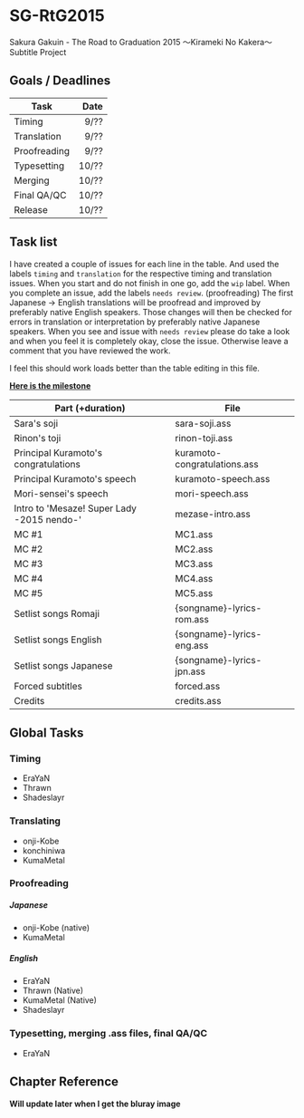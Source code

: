 ﻿SG-RtG2015
==========

Sakura Gakuin - The Road to Graduation 2015 ～Kirameki No Kakera～ Subtitle Project

Goals / Deadlines
-----------------

| Task         | Date |
|--------------|-----:|
| Timing       | 9/?? |
| Translation  | 9/?? |
| Proofreading | 9/?? |
| Typesetting  | 10/?? |
| Merging      | 10/?? |
| Final QA/QC  | 10/?? |
| Release      | 10/?? |

Task list
------------------------------

I have created a couple of issues for each line in the table. And used the labels `timing` and `translation` for the respective timing and translation issues.
When you start and do not finish in one go, add the `wip` label.
When you complete an issue, add the labels `needs review`. (proofreading)
The first Japanese -> English translations will be proofread and improved by preferably native English speakers. Those changes will then be checked for errors in translation or interpretation by preferably native Japanese speakers.
When you see and issue with `needs review` please do take a look and when you feel it is completely okay, close the issue. Otherwise leave a comment that you have reviewed the work.

I feel this should work loads better than the table editing in this file.

**[Here is the milestone](https://github.com/FukeiSubs/SakuraGakuin-Disks/milestone/1)**

| Part (+duration)                                   | File                               |
|----------------------------------------------------|------------------------------------|
| Sara's soji                                        | sara-soji.ass                      |
| Rinon's toji                                       | rinon-toji.ass                     |
| Principal Kuramoto's congratulations               | kuramoto-congratulations.ass       |
| Principal Kuramoto's speech                        | kuramoto-speech.ass                |
| Mori-sensei's speech                               | mori-speech.ass                    |
| Intro to 'Mesaze! Super Lady -2015 nendo-'         | mezase-intro.ass                   |
| MC #1                                              | MC1.ass                            |
| MC #2                                              | MC2.ass                            |
| MC #3                                              | MC3.ass                            |
| MC #4                                              | MC4.ass                            |
| MC #5                                              | MC5.ass                            |
| Setlist songs Romaji                               | {songname}-lyrics-rom.ass          |
| Setlist songs English                              | {songname}-lyrics-eng.ass          |
| Setlist songs Japanese                             | {songname}-lyrics-jpn.ass          |
| Forced subtitles                                   | forced.ass                         |
| Credits                                            | credits.ass                        |

Global Tasks
------------

### Timing

-	EraYaN
-	Thrawn
-	Shadeslayr

### Translating

-	onji-Kobe
-   konchiniwa
-   KumaMetal


### Proofreading

##### Japanese

-	onji-Kobe (native)
-   KumaMetal

##### English

-	EraYaN
-   Thrawn (Native)
-   KumaMetal (Native)
-   Shadeslayr

### Typesetting, merging .ass files, final QA/QC

-	EraYaN


Chapter Reference
-----------------

**Will update later when I get the bluray image**

